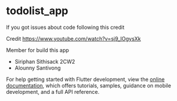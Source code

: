 # todolist_app

If you got issues about code following this credit

Credit 
https://www.youtube.com/watch?v=sj9_lOgysXk

Member for build this app
- Siriphan Sithisack 2CW2
- Alounny Santivong

For help getting started with Flutter development, view the
[online documentation](https://docs.flutter.dev/), which offers tutorials,
samples, guidance on mobile development, and a full API reference.

